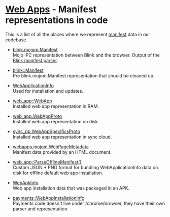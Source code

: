 # [Web Apps](../../README.md) - Manifest representations in code

This is a list of all the places where we represent
[manifest](https://w3c.github.io/manifest/) data in our codebase.

 - [blink.mojom.Manifest](../../../../third_party/blink/public/mojom/manifest/manifest.mojom)\
   Mojo IPC representation between Blink and the browser.
   Output of the [Blink manifest parser](../../../../third_party/blink/renderer/modules/manifest/manifest_parser.cc).

 - [blink::Manifest](../../../../third_party/blink/public/common/manifest/manifest.h)\
   Pre blink.mojom.Manifest representation that should be cleaned up.

 - [WebApplicationInfo](../components/web_application_info.h)\
   Used for installation and updates.

 - [web_app::WebApp](../web_app.h)\
   Installed web app representation in RAM.

 - [web_app.WebAppProto](../proto/web_app.proto)\
   Installed web app representation on disk.

 - [sync_pb.WebAppSpecificsProto](../../../../components/sync/protocol/web_app_specifics.proto)\
   Installed web app representation in sync cloud.

 - [webapps.mojom.WebPageMetadata](../../../../components/webapps/common/web_page_metadata.mojom)\
   Manifest data provided by an HTML document.

 - [web_app::ParseOfflineManifest()](../preinstalled_web_app_utils.cc)\
   Custom JSON + PNG format for bundling WebApplicationInfo data on disk for offline default web app installation.

 - [WebApkInfo](../../android/webapk/webapk_info.h)\
   Web app installation data that was packaged in an APK.

 - [payments::WebAppInstallationInfo](../../../../components/payments/content/web_app_manifest.h)\
   Payments code doesn't live under /chrome/browser, they have their own parser and representation.

